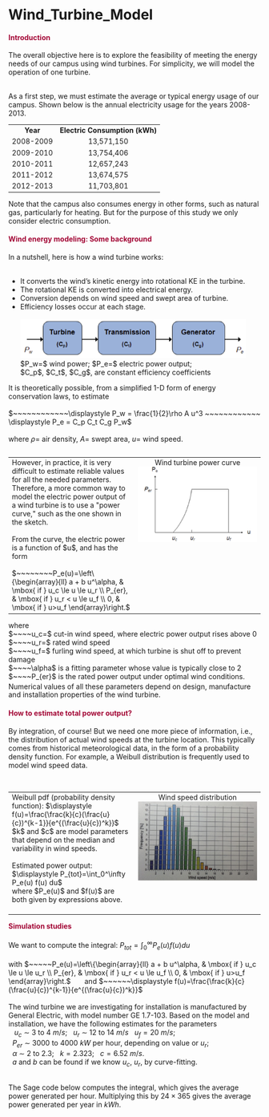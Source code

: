 # Wind_Turbine_Model
<H4><FONT COLOR="#A30836">Introduction</FONT></H4>
The overall objective here is to explore the feasibility 
of meeting the energy needs of our campus using 
wind turbines. For simplicity, we will model the operation 
of one turbine.  <P><BR>
As a first step, we must estimate the average or typical energy 
usage of our campus.  Shown below is the annual electricity 
usage for the years 2008-2013.
<TABLE ALIGN="CENTER" WIDTH="50%" BORDER="0"  CELLSPACING="0"  CELLPADDING="0">
  <TR  ALIGN="CENTER" VALIGN="TOP">
    <TD ALIGN="CENTER">
      <B>Year</B>
    </TD>
    <TD ALIGN="CENTER">
      <B>Electric Consumption (kWh)</B>
    </TD>
  </TR>
  <TR VALIGN="TOP">
    <TD ALIGN="CENTER">
      2008-2009
    </TD>
    <TD ALIGN="CENTER">
      13,571,150
    </TD>
  </TR>
  <TR VALIGN="TOP">
    <TD ALIGN="CENTER">
      2009-2010
    </TD>
    <TD ALIGN="CENTER">
      13,754,406
    </TD>
  </TR>
  <TR VALIGN="TOP">
    <TD ALIGN="CENTER">
      2010-2011
    </TD>
    <TD ALIGN="CENTER">
      12,657,243
    </TD>
  </TR>
  <TR VALIGN="TOP">
    <TD ALIGN="CENTER">
      2011-2012
    </TD>
    <TD ALIGN="CENTER">
      13,674,575
    </TD>
  </TR>
  <TR VALIGN="TOP">
    <TD ALIGN="CENTER">
      2012-2013
    </TD>
    <TD ALIGN="CENTER">
      11,703,801
    </TD>
  </TR>

</TABLE>

  
  </TR>
  <TR>
    <TD COLSPAN="2">
Note that the campus also consumes energy in other forms,
such as natural gas, particularly for heating. But for the 
purpose of this study we only consider electric consumption.
    </TD>
  </TR>

</TABLE>
<H4><FONT COLOR="#A30836">Wind energy modeling: Some background</FONT></H4>

In a nutshell, here is how a wind turbine works: <BR><BR>
<UL>
  <LI>It converts the wind’s kinetic energy into rotational KE in the turbine.
  <LI>The rotational KE is converted into electrical energy.
  <LI>Conversion depends on wind speed and swept area of turbine.
  <LI>Efficiency losses occur at each stage. <BR><BR>
<IMG SRC="./energy_conversion_schematic.png" width="450"> <BR>
  $P_w=$ wind power; $P_e=$ electric power output; <BR>
  $C_p$, $C_t$, $C_g$, are 
  constant efficiency coefficients 
</UL>

It is theoretically possible, from a 
simplified 1-D form of energy conservation laws, 
to estimate <BR><BR>
$~~~~~~~~~~~~\displaystyle P_w = \frac{1}{2}\rho A u^3 ~~~~~~~~~~~~
\displaystyle P_e = C_p C_t C_g P_w$ <BR><BR>
where $\rho=$ air density, $A=$ swept area, $u=$ wind speed. <BR>

<TABLE ALIGN="LEFT" WIDTH="80%" BORDER="0"  CELLSPACING="0"  CELLPADDING="0">
  <TR VALIGN="TOP">
    <TD WIDTH="50%">
However, in practice, it is very difficult to estimate reliable 
values for all the needed parameters. Therefore, a more common 
way to model the electric power output of a wind turbine is 
to use a "power curve," such as the one shown in the sketch. 
<BR><BR>
From the curve, the electric power is a function of 
$u$, and has the form <BR><BR>
$~~~~~~~~P_e(u)=\left\{\begin{array}{ll} a + b u^\alpha, & \mbox{ if } u_c \le u \le u_r  \\
            P_{er}, & \mbox{ if } u_r < u \le u_f \\ 
             0, & \mbox{ if } u>u_f \end{array}\right.$
    </TD>
    <TD ALIGN="CENTER">
      Wind turbine power curve <BR>
      <IMG SRC="./wind_turbine_power_curve.png" width="300">
    </TD>
  </TR>
</TABLE>
where <BR>
$~~~~u_c=$ cut-in wind speed, where electric power output rises above 0 <BR>
$~~~~u_r=$ rated wind speed <BR>
$~~~~u_f=$ furling wind speed, at which turbine is shut off to prevent damage <BR>
$~~~~\alpha$ is a fitting parameter whose value is typically close to 2 <BR>  
$~~~~P_{er}$ is the rated power output under optimal wind conditions.  <BR>
    Numerical<SUP>&nbsp;</SUP>values of all these parameters depend on design, 
manufacture and installation properties of the wind turbine.

<H4><FONT COLOR="#A30836">How to estimate total power output?</FONT></H4>

By integration, of course! But we need one more piece of 
information, i.e., the distribution of actual wind speeds at the 
turbine location. This typically comes from historical 
meteorological data, in the form of a probability density 
function.  For example, a Weibull distribution is frequently 
used to model wind speed data.
<BR><BR>
<TABLE ALIGN="LEFT" WIDTH="80%" BORDER="0"  CELLSPACING="0"  CELLPADDING="0">
  <TR VALIGN="TOP">
    <TD WIDTH="50%"> 
Weibull pdf (probability density function): 
$\displaystyle f(u)=\frac{\frac{k}{c}(\frac{u}{c})^{k-1}}{e^{(\frac{u}{c})^k}}$  <BR>
$k$ and $c$ are model parameters that depend on the 
median and variability in wind speeds. <BR><BR>
Estimated power output: $\displaystyle P_{tot}=\int_0^\infty P_e(u) f(u) du$<BR>
where $P_e(u)$ and $f(u)$ are both given by expressions above.<BR><BR>
    </TD>
    <TD ALIGN="CENTER">
      Wind speed distribution <BR>
      <IMG SRC="./wind_speed_distribution.png" width="300">
    </TD>
  </TR>
</TABLE>
<H4><FONT COLOR="#A30836">Simulation studies</FONT></H4>

We want to compute the integral: 
$\displaystyle P_{tot}=\int_0^\infty P_e(u) f(u) du$  <BR><BR>
with $~~~~~P_e(u)=\left\{\begin{array}{ll} a + b u^\alpha, & \mbox{ if } u_c \le u \le u_r  \\
            P_{er}, & \mbox{ if } u_r < u \le u_f \\ 
             0, & \mbox{ if } u>u_f \end{array}\right.$
&nbsp; &nbsp; &nbsp; and 
$~~~~~~\displaystyle f(u)=\frac{\frac{k}{c}(\frac{u}{c})^{k-1}}{e^{(\frac{u}{c})^k}}$
<BR><BR>
The wind turbine we are investigating for installation 
is manufactured by General Electric, with model number 
GE 1.7-103.  Based on the model and installation, we have 
the following estimates for the parameters <BR>
$~~~u_c ~ \sim ~ 3\mbox{ to }4 ~m/s$; $~~u_r ~ \sim ~ 12\mbox{ to }14 ~m/s$ 
$~~u_f = 20 ~m/s$; <BR>
$~~P_{er} ~ \sim ~ 3000\mbox{ to }4000 ~kW$ per hour, depending on value or $u_r$; <BR>
$~~\alpha ~ \sim ~ 2\mbox{ to }2.3$; $~~k = 2.323$; $~~c=6.52 ~m/s$.  <BR>
$~~a$ and $b$ can be found if we know $u_c$, $u_r$, by curve-fitting. <BR><BR>

The Sage code below computes the integral, which gives the average 
power generated per hour.  Multiplying this by $24\times 365$ gives 
the average power generated per year in $kWh$.



